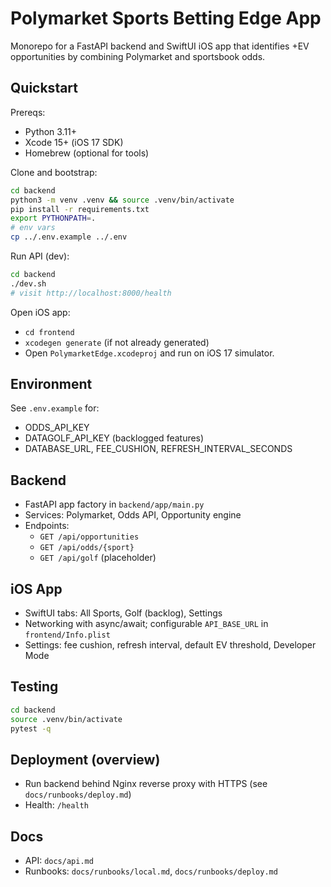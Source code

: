 # Polymarket Sports Betting Edge App

Monorepo for a FastAPI backend and SwiftUI iOS app that identifies +EV opportunities by combining Polymarket and sportsbook odds.

## Quickstart

Prereqs:
- Python 3.11+
- Xcode 15+ (iOS 17 SDK)
- Homebrew (optional for tools)

Clone and bootstrap:
```bash
cd backend
python3 -m venv .venv && source .venv/bin/activate
pip install -r requirements.txt
export PYTHONPATH=.
# env vars
cp ../.env.example ../.env
```

Run API (dev):
```bash
cd backend
./dev.sh
# visit http://localhost:8000/health
```

Open iOS app:
- `cd frontend`
- `xcodegen generate` (if not already generated)
- Open `PolymarketEdge.xcodeproj` and run on iOS 17 simulator.

## Environment
See `.env.example` for:
- ODDS_API_KEY
- DATAGOLF_API_KEY (backlogged features)
- DATABASE_URL, FEE_CUSHION, REFRESH_INTERVAL_SECONDS

## Backend
- FastAPI app factory in `backend/app/main.py`
- Services: Polymarket, Odds API, Opportunity engine
- Endpoints:
  - `GET /api/opportunities`
  - `GET /api/odds/{sport}`
  - `GET /api/golf` (placeholder)

## iOS App
- SwiftUI tabs: All Sports, Golf (backlog), Settings
- Networking with async/await; configurable `API_BASE_URL` in `frontend/Info.plist`
- Settings: fee cushion, refresh interval, default EV threshold, Developer Mode

## Testing
```bash
cd backend
source .venv/bin/activate
pytest -q
```

## Deployment (overview)
- Run backend behind Nginx reverse proxy with HTTPS (see `docs/runbooks/deploy.md`)
- Health: `/health`

## Docs
- API: `docs/api.md`
- Runbooks: `docs/runbooks/local.md`, `docs/runbooks/deploy.md`

